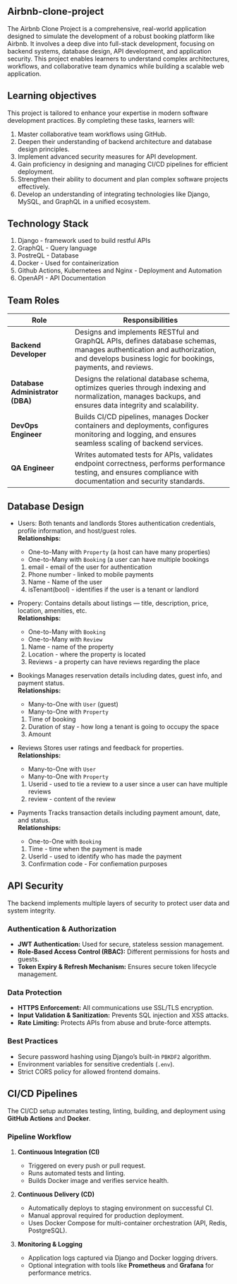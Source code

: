 ## Airbnb-clone-project

The Airbnb Clone Project is a comprehensive, real-world application designed to simulate the development of a robust booking platform like Airbnb. It involves a deep dive into full-stack development, focusing on backend systems, database design, API development, and application security. This project enables learners to understand complex architectures, workflows, and collaborative team dynamics while building a scalable web application.

## Learning objectives

This project is tailored to enhance your expertise in modern software development practices. By completing these tasks, learners will:

  1. Master collaborative team workflows using GitHub.
  2. Deepen their understanding of backend architecture and database design principles.
  3. Implement advanced security measures for API development.
  4. Gain proficiency in designing and managing CI/CD pipelines for efficient deployment.
  5. Strengthen their ability to document and plan complex software projects effectively.
  6. Develop an understanding of integrating technologies like Django, MySQL, and GraphQL in a unified ecosystem.

## Technology Stack

1. Django - framework used to build restful APIs
2. GraphQL - Query language
3. PostreQL - Database
4. Docker - Used for containerization
5. Github Actions, Kubernetees and Nginx - Deployment and Automation
6. OpenAPI - API Documentation 

## Team Roles

| Role | Responsibilities |
|------|------------------|
| **Backend Developer** | Designs and implements RESTful and GraphQL APIs, defines database schemas, manages authentication and authorization, and develops business logic for bookings, payments, and reviews. |
| **Database Administrator (DBA)** | Designs the relational database schema, optimizes queries through indexing and normalization, manages backups, and ensures data integrity and scalability. |
| **DevOps Engineer** | Builds CI/CD pipelines, manages Docker containers and deployments, configures monitoring and logging, and ensures seamless scaling of backend services. |
| **QA Engineer** | Writes automated tests for APIs, validates endpoint correctness, performs performance testing, and ensures compliance with documentation and security standards. |

## Database Design

+ Users: Both tenants and landlords
  Stores authentication credentials, profile information, and host/guest roles.  
  **Relationships:**  
  - One-to-Many with `Property` (a host can have many properties)  
  - One-to-Many with `Booking` (a user can have multiple bookings
    
  1. email - email of the user for authentication
  2. Phone number - linked to mobile payments
  3. Name - Name of the user
  4. isTenant(bool) - identifies if the user is a tenant or landlord 
+ Propery:
  Contains details about listings — title, description, price, location, amenities, etc.  
  **Relationships:**  
  - One-to-Many with `Booking`  
  - One-to-Many with `Review`
    
  1. Name - name of the property
  2. Location - where the property is located
  3. Reviews - a property can have reviews regarding the place
+ Bookings
  Manages reservation details including dates, guest info, and payment status.  
  **Relationships:**  
  - Many-to-One with `User` (guest)  
  - Many-to-One with `Property`
  
  1. Time of booking
  2. Duration of stay - how long a tenant is going to occupy the space
  3. Amount
+ Reviews
  Stores user ratings and feedback for properties.  
  **Relationships:**  
  - Many-to-One with `User`  
  - Many-to-One with `Property`

  1. Userid - used to tie a review to a user since a user can have multiple reviews
  3. review - content of the review
+ Payments
  Tracks transaction details including payment amount, date, and status.  
  **Relationships:**  
  - One-to-One with `Booking`

  1. Time - time when the payment is made
  2. UserId - used to identify who has made the payment
  3. Confirmation code - For confiemation purposes



## API Security

The backend implements multiple layers of security to protect user data and system integrity.

### **Authentication & Authorization**
- **JWT Authentication:** Used for secure, stateless session management.
- **Role-Based Access Control (RBAC):** Different permissions for hosts and guests.
- **Token Expiry & Refresh Mechanism:** Ensures secure token lifecycle management.

### **Data Protection**
- **HTTPS Enforcement:** All communications use SSL/TLS encryption.
- **Input Validation & Sanitization:** Prevents SQL injection and XSS attacks.
- **Rate Limiting:** Protects APIs from abuse and brute-force attempts.

### **Best Practices**
- Secure password hashing using Django’s built-in `PBKDF2` algorithm.
- Environment variables for sensitive credentials (`.env`).
- Strict CORS policy for allowed frontend domains.

## CI/CD Pipelines

The CI/CD setup automates testing, linting, building, and deployment using **GitHub Actions** and **Docker**.

### **Pipeline Workflow**
1. **Continuous Integration (CI)**
   - Triggered on every push or pull request.
   - Runs automated tests and linting.
   - Builds Docker image and verifies service health.

2. **Continuous Delivery (CD)**
   - Automatically deploys to staging environment on successful CI.
   - Manual approval required for production deployment.
   - Uses Docker Compose for multi-container orchestration (API, Redis, PostgreSQL).

3. **Monitoring & Logging**
   - Application logs captured via Django and Docker logging drivers.
   - Optional integration with tools like **Prometheus** and **Grafana** for performance metrics.








